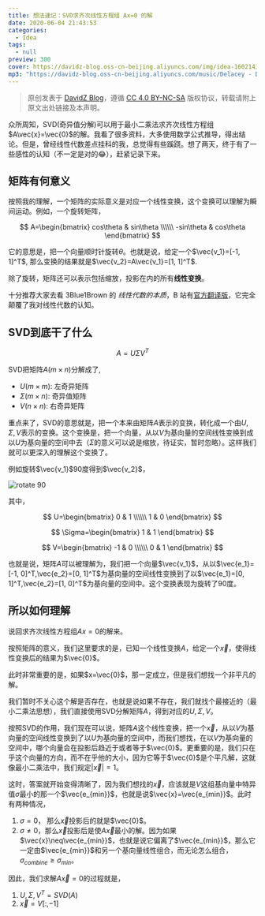 ```yaml
---
title: 想法速记：SVD求齐次线性方程组 Ax=0 的解
date: 2020-06-04 21:43:53
categories:
  - Idea
tags:
  - null
preview: 300
cover: https://davidz-blog.oss-cn-beijing.aliyuncs.com/img/idea-1602143497.jpg
mp3: "https://davidz-blog.oss-cn-beijing.aliyuncs.com/music/Delacey - Dream It Possible.mp3"
---
```


> 原创发表于 [DavidZ Blog](https://blog.davidz.cn)，遵循 [CC 4.0 BY-NC-SA](https://creativecommons.org/licenses/by-nc-sa/4.0/legalcode) 版权协议，转载请附上原文出处链接及本声明。

众所周知，SVD(奇异值分解)可以用于最小二乘法求齐次线性方程组$A\vec{x}=\vec{0}$的解。我看了很多资料，大多使用数学公式推导，得出结论。但是，曾经线性代数差点挂科的我，总觉得有些蹊跷。想了两天，终于有了一些感性的认知（不一定是对的:joy:），赶紧记录下来。

## 矩阵有何意义

按照我的理解，一个矩阵的实际意义是对应一个线性变换，这个变换可以理解为瞬间运动。例如，一个旋转矩阵，

$$
A=\begin{bmatrix}
cos\theta & sin\theta \\\\\\
-sin\theta & cos\theta
\end{bmatrix}
$$

它的意思是，把一个向量顺时针旋转$\theta$。也就是说，给定一个$\vec{v_1}=[-1, 1]^T$, 那么变换的结果就是$\vec{v_2}=A\vec{v_1}=[1, 1]^T$.

除了旋转，矩阵还可以表示包括缩放，投影在内的所有**线性变换**。

十分推荐大家去看 3Blue1Brown 的 _线性代数的本质_，B 站有[官方翻译版](https://www.bilibili.com/video/BV1ys411472E)，它完全颠覆了我对线性代数的认知。

## SVD到底干了什么

$$
A = U\Sigma V^T
$$

SVD把矩阵$A(m\times n)$分解成了,

- $U(m\times m)$: 左奇异矩阵
- $\Sigma(m\times n)$: 奇异值矩阵
- $V(n\times n)$: 右奇异矩阵

重点来了，SVD的意思就是，把一个本来由矩阵$A$表示的变换，转化成一个由$U,\Sigma,V$表示的变换。这个变换是，把一个向量，从以$V$为基向量的空间线性变换到成以$U$为基向量的空间中去（$\Sigma$的意义可以说是缩放，待证实，暂时忽略）。这样我们就可以更深入的理解这个变换了。

例如旋转$\vec{v_1}$90度得到$\vec{v_2}$，

![rotate 90](//davidz.cn/static/blog/2020-06-04-SVD-for-homogeneous-linear-equation/rotate90.svg)

其中，

$$
U=\begin{bmatrix}
0 & 1 \\\\\\
1 & 0
\end{bmatrix}
$$

$$
\Sigma=\begin{bmatrix}
1 & 1
\end{bmatrix}
$$

$$
V=\begin{bmatrix}
-1 & 0 \\\\\\
0 & 1
\end{bmatrix}
$$

也就是说，矩阵$A$可以被理解为，我们把一个向量$\vec{v_1}$，从以$\vec{e_1}=[-1, 0]^T,\vec{e_2}=[0, 1]^T$为基向量的空间线性变换到了以$\vec{e_1}=[0, 1]^T,\vec{e_2}=[1, 0]^T$为基向量的空间中。这个变换表现为旋转了90度。

## 所以如何理解

说回求齐次线性方程组$Ax=0$的解来。

按照矩阵的意义，我们这里要求的是，已知一个线性变换$A$，给定一个$\vec{x}$，使得线性变换后的结果为$\vec{0}$。

此时非常重要的是，如果$x=\vec{0}$，那一定成立，但是我们想找一个非平凡的解。

我们暂时不关心这个解是否存在，也就是说如果不存在，我们就找个最接近的（最小二乘法思想），我们直接使用SVD分解矩阵$A$，得到对应的$U,\Sigma,V$。

按照SVD的作用，我们现在可以说，矩阵$A$这个线性变换，把一个$\vec{x}$，从以$V$为基向量的空间线性变换到了以$U$为基向量的空间中，而我们想找，在以$V$为基向量的空间中，哪个向量会在投影后趋近于或者等于$\vec{0}$。更重要的是，我们只在乎这个向量的方向，而不在乎他的大小，因为它等于$\vec{0}$是个平凡解，这就像最小二乘法中，我们规定$|\vec{x}|=1$。

这时，答案就开始变得清晰了，因为我们想找的$\vec{x}$，应该就是$V$这组基向量中特异值$\sigma$最小的那一个$\vec{e_{min}}$，也就是说$\vec{x}=\vec{e_{min}}$。此时有两种情况，

1. $\sigma=0$， 那么$\vec{x}$投影后的就是$\vec{0}$。
2. $\sigma\neq0$，那么$\vec{x}$投影后是使$A\vec{x}$最小的解。因为如果$\vec{x}\neq\vec{e_{min}}$，也就是说它偏离了$\vec{e_{min}}$，那么它一定由$\vec{e_{min}}$和另一个基向量线性组合，而无论怎么组合，$\sigma_{combine}\geq\sigma_{min}$。

因此，我们求解$A\vec{x}=0$的过程就是，

1. $U,\Sigma,V^T=SVD(A)$
2. $\vec{x}=V[:, -1]$
